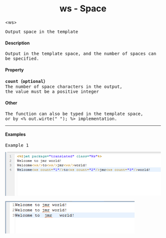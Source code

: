 # <div align="center">ws - Space</div> #

&lt;ws&gt;
<pre>
Output space in the template
</pre>

#### Description ####

<pre>
Output in the template space, and the number of spaces can 
be specified.
</pre>

#### Property ####

<pre>
<b>count（optional）</b>
The number of space characters in the output, 
the value must be a positive integer
</pre>

#### Other ####

<pre>
The function can also be typed in the template space, 
or by &lt;% out.wirte(" "); %&gt; implementation.
</pre>

----------

#### Examples ####

<pre>
Example 1
</pre>

![](image/ws_tag_template1.png)

![](image/ws_tag_result1.png)

